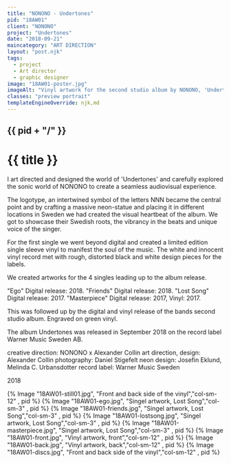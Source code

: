 ```yaml
---
title: "NONONO - Undertones"
pid: "18AW01"
client: "NONONO"
project: "Undertones"
date: "2018-09-21"
maincategory: "ART DIRECTION"
layout: "post.njk"
tags:
  - project
  - Art director
  - graphic designer
image: "18AW01-poster.jpg"
imageAlt: "Vinyl artwork for the second studio album by NONONO, 'Undertones'"
classes: "preview portrait"
templateEngineOverride: njk,md
---
```


## {{  pid + "/" }}
# {{ title }}

I art directed and designed the world of 'Undertones' and carefully explored the sonic world of NONONO to create a seamless audiovisual experience.

The logotype, an intertwined symbol of the letters NNN became the central point and by crafting a massive neon-statue and placing it in different locations in Sweden we had created the visual heartbeat of the album. We got to showcase their Swedish roots, the vibrancy in the beats and unique voice of the singer.

For the first single we went beyond digital and created a limited edition single sleeve vinyl to manifest the soul of the music. 
The white and innocent vinyl record met with rough, distorted black and white design pieces for the labels.

We created artworks for the 4 singles leading up to the album release.

"Ego" Digital release: 2018. "Friends" Digital release: 2018. "Lost Song" Digital release: 2017. "Masterpiece" Digital release: 2017, Vinyl: 2017.

This was followed up by the digital and vinyl release of the bands second studio album. Engraved on green vinyl.

The album Undertones was released in September 2018 on the record label Warner Music Sweden AB.

creative direction: NONONO x Alexander Collin
art direction, design: Alexander Collin
photography: Daniel Stigefelt
neon design: Josefin Eklund, Melinda C. Urbansdotter
record label: Warner Music Sweden

2018
<!-- split -->
{% Image "18AW01-still01.jpg", "Front and back side of the vinyl","col-sm-12" , pid %}
{% Image "18AW01-ego.jpg", "Singel artwork, Lost Song","col-sm-3" , pid %}
{% Image "18AW01-friends.jpg", "Singel artwork, Lost Song","col-sm-3" , pid %}
{% Image "18AW01-lostsong.jpg", "Singel artwork, Lost Song","col-sm-3" , pid %}
{% Image "18AW01-masterpiece.jpg", "Singel artwork, Lost Song","col-sm-3" , pid %}
{% Image "18AW01-front.jpg", "Vinyl artwork, front","col-sm-12" , pid %}
{% Image "18AW01-back.jpg", "Vinyl artwork, back","col-sm-12" , pid %}
{% Image "18AW01-discs.jpg", "Front and back side of the vinyl","col-sm-12" , pid %}
